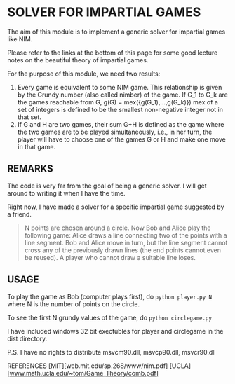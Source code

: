 SOLVER FOR IMPARTIAL GAMES
==========================

The aim of this module is to implement a generic solver
for impartial games like NIM.

Please refer to the links at the bottom of this page for 
some good lecture notes on the beautiful theory of impartial
games.

For the purpose of this module, we need two results:
1.  Every game is equivalent to some NIM game. This relationship
    is given by the Grundy number (also called nimber) of the game.
    If G_1 to G_k are the games reachable from G,
    g(G) = mex({g(G_1),...,g(G_k)})
    mex of a set of integers is defined to be the smallest non-negative
    integer not in that set.
2.  If G and H are two games, their sum G+H is defined as the game
    where the two games are to be played simultaneously, i.e., 
    in her turn, the player will have to choose one of the games
    G or H and make one move in that game.


REMARKS
--------
The code is very far from the goal of being a generic solver. I will
get around to writing it when I have the time.

Right now, I have made a solver for a specific impartial game 
suggested by a friend.

> N points are chosen around a circle. Now Bob and Alice play the following game:
> Alice draws a line connecting two of the points with a line segment. 
> Bob and Alice move in turn, but the line segment cannot cross any of the 
> previously drawn lines (the end points cannot even be reused).
> A player who cannot draw a suitable line loses.

USAGE
------
To play the game as Bob (computer plays first), do 
`python player.py N`
where N is the number of points on the circle.

To see the first N grundy values of the game, do
`python circlegame.py`

I have included windows 32 bit exectubles for player and circlegame 
in the dist directory.

P.S. I have no rights to distribute msvcm90.dll, msvcp90.dll, msvcr90.dll

REFERENCES
[MIT][web.mit.edu/sp.268/www/nim.pdf]
[UCLA][www.math.ucla.edu/~tom/Game_Theory/comb.pdf]
